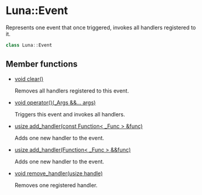 # Luna::Event
Represents one event that once triggered, invokes all handlers registered to it. 

```c++
class Luna::Event
```

## Member functions
* [void clear()](class_luna_1_1_event_1ac8bb3912a3ce86b15842e79d0b421204.md)

    Removes all handlers registered to this event. 

* [void operator()(_Args &&... args)](class_luna_1_1_event_1ade9efb83ab8d8b52bd615583ffa59154.md)

    Triggers this event and invokes all handlers. 

* [usize add_handler(const Function< _Func > &func)](class_luna_1_1_event_1a161bc3ee47a2cafb32e491f5e5173095.md)

    Adds one new handler to the event. 

* [usize add_handler(Function< _Func > &&func)](class_luna_1_1_event_1a1dd8c836acc6e725ac36bbc658531913.md)

    Adds one new handler to the event. 

* [void remove_handler(usize handle)](class_luna_1_1_event_1a574c6b9a7157bcd241142910d6476f9e.md)

    Removes one registered handler. 

